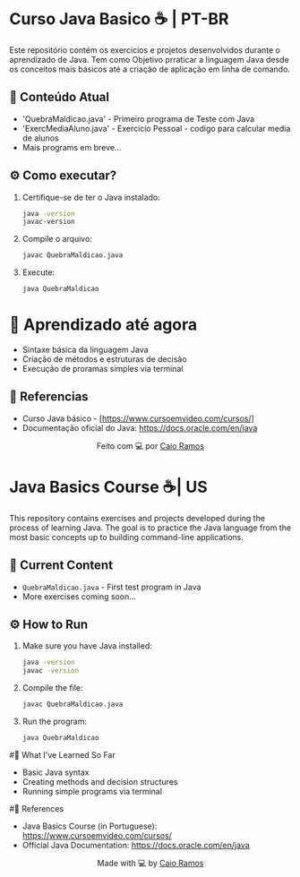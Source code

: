 
# Curso Java Basico ☕ | PT-BR 
Este repositório contém os exercicios e projetos desenvolvidos durante o aprendizado de Java. Tem como Objetivo prraticar a linguagem Java desde os conceitos mais básicos até a criação de aplicação em linha de comando.
## 📂 Conteúdo Atual
- 'QuebraMaldicao.java' - Primeiro programa de Teste com Java
- 'ExercMediaAluno.java' - Exercicio Pessoal - codigo para calcular media de alunos
- Mais programs em breve...
## ⚙️ Como executar? 
1. Certifique-se de ter o Java instalado:
    ```bash
    java -version
    javac-version
2. Compile o arquivo:
    ```bash
    javac QuebraMaldicao.java
3. Execute:
   ```bash
   java QuebraMaldicao

# 🧠 Aprendizado até agora
- Sintaxe básica da linguagem Java
- Criação de métodos e estruturas de decisão
- Execução de proramas simples via terminal

## 📘 Referencias 
- Curso Java básico - [https://www.cursoemvideo.com/cursos/]
- Documentação oficial do Java: https://docs.oracle.com/en/java

<p align="center">
  Feito com 💻 por <a href="https://github.com/CaiorrRamos"> Caio Ramos</a>


# Java Basics Course ☕| US

This repository contains exercises and projects developed during the process of learning Java. The goal is to practice the Java language from the most basic concepts up to building command-line applications.

## 📂 Current Content

- `QuebraMaldicao.java` - First test program in Java  
- More exercises coming soon...

## ⚙️ How to Run

1. Make sure you have Java installed:
   ```bash
   java -version
   javac -version
2. Compile the file:
   ```bash
   javac QuebraMaldicao.java
3. Run the program:
    ```bash
    java QuebraMaldicao
    
#🧠 What I've Learned So Far
- Basic Java syntax
- Creating methods and decision structures
- Running simple programs via terminal

#📘 References
- Java Basics Course (in Portuguese): https://www.cursoemvideo.com/cursos/
- Official Java Documentation: https://docs.oracle.com/en/java
<p align="center"> Made with 💻 by <a href="https://github.com/CaiorrRamos">Caio Ramos</a> </p>
